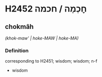 # H2452 חׇכְמָה / חכמה

## chokmâh

_(khok-maw' | hoke-MAW | hoke-MA)_

### Definition

corresponding to H2451; wisdom; wisdom; n-f

- wisdom

